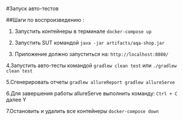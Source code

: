 #Запуск авто-тестов

##Шаги по воспроизведению :
1. Запустить контейнеры в терминале
`docker-compose up`

2. Запустить SUT командой
`java -jar artifacts/aqa-shop.jar`

3. Приложение должно запуститься на:
`http://localhost:8080/`

4.Запустить авто-тесты командой
`gradlew clean test`
или
`./gradlew clean test`

5.Сгенерировать отчеты
`gradlew allureReport
gradlew allureServe`

6.Для завершения работы allureServe выполнить команду:
`Ctrl + С` 
далее Y

7.Остановить и удалить все контейнеры
`docker-compose down`